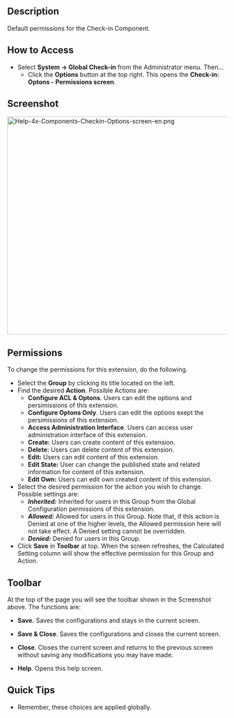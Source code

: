 <!-- Filename: Help4.x:Components_Check-in_Configuration / Display title: Components Check-in Configuration -->

## Description

Default permissions for the Check-in Component.

## How to Access

- Select **System **→** Global Check-in** from the Administrator menu.
  Then...
  - Click the **Options** button at the top right. This opens the
    **Check-in: Optons - Permissions screen**.

## Screenshot

<img
src="https://docs.joomla.org/images/7/7d/Help-4x-Components-Checkin-Options-screen-en.png"
decoding="async" data-file-width="800" data-file-height="500"
width="800" height="500"
alt="Help-4x-Components-Checkin-Options-screen-en.png" />

## Permissions

To change the permissions for this extension, do the following.

- Select the **Group** by clicking its title located on the left.
- Find the desired **Action**. Possible Actions are:
  - **Configure ACL & Optons**. Users can edit the options and
    persimissions of this extension.
  - **Configure Optons Only**. Users can edit the options exept the
    persimissions of this extension.
  - **Access Administration Interface**. Users can access user
    administration interface of this extension.
  - **Create:** Users can create content of this extension.
  - **Delete:** Users can delete content of this extension.
  - **Edit:** Users can edit content of this extension.
  - **Edit State:** User can change the published state and related
    information for content of this extension.
  - **Edit Own:** Users can edit own created content of this extension.
- Select the desired permission for the action you wish to change.
  Possible settings are:
  - ***Inherited:*** Inherited for users in this Group from the Global
    Configuration permissions of this extension.
  - ***Allowed:*** Allowed for users in this Group. Note that, if this
    action is Denied at one of the higher levels, the Allowed permission
    here will not take effect. A Denied setting cannot be overridden.
  - ***Denied:*** Denied for users in this Group.
- Click **Save** in **Toolbar** at top. When the screen refreshes, the
  Calculated Setting column will show the effective permission for this
  Group and Action.

## Toolbar

At the top of the page you will see the toolbar shown in the Screenshot
above. The functions are:

- **Save.** Saves the configurations and stays in the current screen.

<!-- -->

- **Save & Close**. Saves the configurations and closes the current
  screen.

<!-- -->

- **Close**. Closes the current screen and returns to the previous
  screen without saving any modifications you may have made.

<!-- -->

- **Help**. Opens this help screen.

## Quick Tips

- Remember, these choices are applied globally.
